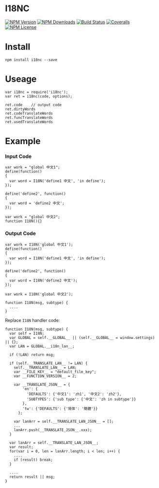 I18NC
==================


[![NPM Version][npm-image]][npm-url]
[![NPM Downloads][downloads-image]][npm-url]
[![Build Status][travis-image]][travis-url]
[![Coveralls][coveralls-image]][coveralls-url]
[![NPM License][license-image]][npm-url]

# Install
```
npm install i18nc --save
```

# Useage

```
var i18nc = require('i18nc');
var ret = i18nc(code, options);

ret.code    // output code
ret.dirtyWords
ret.codeTranslateWords
ret.funcTranslateWords
ret.usedTranslateWords
```


# Example

### Input Code

```
var work = "global 中文1";
define(function()
{
  var word = I18N('define1 中文', 'in define');
});

define('define2', function()
{
  var word = 'define2 中文';
});

var work = "global 中文2";
function I18N(){}
```

### Output Code

```
var work = I18N('global 中文1');
define(function()
{
  var word = I18N('define1 中文', 'in define');
});

define('define2', function()
{
  var word = I18N('define2 中文');
});

var work = I18N('global 中文2');

function I18N(msg, subtype) {
  ....
}
```

Replace `I18N` handler code:

```
function I18N(msg, subtype) {
  var self = I18N;
  var GLOBAL = self.__GLOBAL__ || (self.__GLOBAL__ = window.settings) || {};
  var LAN = GLOBAL.__i18n_lan__;

  if (!LAN) return msg;

  if (self.__TRANSLATE_LAN__ != LAN) {
    self.__TRANSLATE_LAN__ = LAN;
    var __FILE_KEY__ = "default_file_key";
    var __FUNCTION_VERSION__ = 2;

    var __TRANSLATE_JSON__ = {
        'en': {
          'DEFAULTS': {'中文1': 'zh1', '中文2': 'zh2'},
          'SUBTYPES': {'sub type': {'中文': 'zh in subtype'}}
        },
        'tw': {'DEFAULTS': {'简体': '簡體'}}
      };

    var lanArr = self.__TRANSLATE_LAN_JSON__ = [];
    ...
    lanArr.push(__TRANSLATE_JSON__.xxx);
  }

  var lanArr = self.__TRANSLATE_LAN_JSON__;
  var result;
  for(var i = 0, len = lanArr.length; i < len; i++) {
    ....
    if (result) break;
  }

  ....
  return result || msg;
}
```


[npm-image]: http://img.shields.io/npm/v/i18nc.svg
[downloads-image]: http://img.shields.io/npm/dm/i18nc.svg
[npm-url]: https://www.npmjs.org/package/i18nc
[travis-image]: http://img.shields.io/travis/Bacra/node-i18nc/master.svg?label=linux
[travis-url]: https://travis-ci.org/Bacra/node-i18nc
[appveyor-image]: https://img.shields.io/appveyor/ci/Bacra/node-i18nc/master.svg?label=windows
[appveyor-url]: https://ci.appveyor.com/project/Bacra/node-i18nc
[coveralls-image]: https://img.shields.io/coveralls/Bacra/node-i18nc.svg
[coveralls-url]: https://coveralls.io/github/Bacra/node-i18nc
[license-image]: http://img.shields.io/npm/l/i18nc.svg
